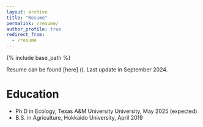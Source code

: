 ```yaml
---
layout: archive
title: "Resume"
permalink: /resume/
author_profile: true
redirect_from:
  - /resume
---
```


{% include base_path %}

Resume can be found [here] (). Last update in September 2024. 

Education
======
* Ph.D in Ecology, Texas A&M University University, May 2025 (expected)
* B.S. in Agriculture, Hokkaido University, April 2019


